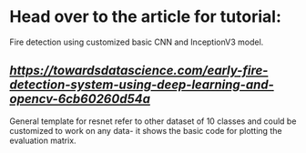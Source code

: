 # Head over to the article for tutorial:
Fire detection using customized basic CNN and InceptionV3 model.
## *https://towardsdatascience.com/early-fire-detection-system-using-deep-learning-and-opencv-6cb60260d54a*

General template for resnet refer to other dataset of 10 classes and could be customized to work on any data- it shows the basic code for plotting the evaluation matrix.
